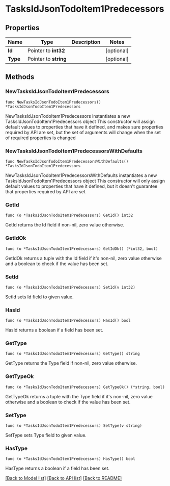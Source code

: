 # TasksIdJsonTodoItem1Predecessors

## Properties

Name | Type | Description | Notes
------------ | ------------- | ------------- | -------------
**Id** | Pointer to **int32** |  | [optional] 
**Type** | Pointer to **string** |  | [optional] 

## Methods

### NewTasksIdJsonTodoItem1Predecessors

`func NewTasksIdJsonTodoItem1Predecessors() *TasksIdJsonTodoItem1Predecessors`

NewTasksIdJsonTodoItem1Predecessors instantiates a new TasksIdJsonTodoItem1Predecessors object
This constructor will assign default values to properties that have it defined,
and makes sure properties required by API are set, but the set of arguments
will change when the set of required properties is changed

### NewTasksIdJsonTodoItem1PredecessorsWithDefaults

`func NewTasksIdJsonTodoItem1PredecessorsWithDefaults() *TasksIdJsonTodoItem1Predecessors`

NewTasksIdJsonTodoItem1PredecessorsWithDefaults instantiates a new TasksIdJsonTodoItem1Predecessors object
This constructor will only assign default values to properties that have it defined,
but it doesn't guarantee that properties required by API are set

### GetId

`func (o *TasksIdJsonTodoItem1Predecessors) GetId() int32`

GetId returns the Id field if non-nil, zero value otherwise.

### GetIdOk

`func (o *TasksIdJsonTodoItem1Predecessors) GetIdOk() (*int32, bool)`

GetIdOk returns a tuple with the Id field if it's non-nil, zero value otherwise
and a boolean to check if the value has been set.

### SetId

`func (o *TasksIdJsonTodoItem1Predecessors) SetId(v int32)`

SetId sets Id field to given value.

### HasId

`func (o *TasksIdJsonTodoItem1Predecessors) HasId() bool`

HasId returns a boolean if a field has been set.

### GetType

`func (o *TasksIdJsonTodoItem1Predecessors) GetType() string`

GetType returns the Type field if non-nil, zero value otherwise.

### GetTypeOk

`func (o *TasksIdJsonTodoItem1Predecessors) GetTypeOk() (*string, bool)`

GetTypeOk returns a tuple with the Type field if it's non-nil, zero value otherwise
and a boolean to check if the value has been set.

### SetType

`func (o *TasksIdJsonTodoItem1Predecessors) SetType(v string)`

SetType sets Type field to given value.

### HasType

`func (o *TasksIdJsonTodoItem1Predecessors) HasType() bool`

HasType returns a boolean if a field has been set.


[[Back to Model list]](../README.md#documentation-for-models) [[Back to API list]](../README.md#documentation-for-api-endpoints) [[Back to README]](../README.md)


